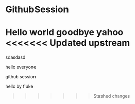 # GithubSession
Hello world 
goodbye
yahoo
<<<<<<< Updated upstream
=======
sdasdasd

hello everyone

github session

hello by fluke
>>>>>>> Stashed changes
